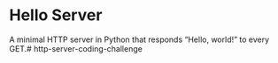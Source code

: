 # Hello Server

A minimal HTTP server in Python that responds “Hello, world!” to every GET.#   h t t p - s e r v e r - c o d i n g - c h a l l e n g e  
 